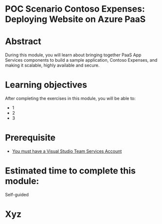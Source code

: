 # POC Scenario Contoso Expenses: Deploying Website on Azure PaaS

# Abstract

During this module, you will learn about bringing together PaaS App Services components to build a sample application, Contoso Expenses, and making it scalable, highly available and secure.

# Learning objectives
After completing the exercises in this module, you will be able to:
* 1
* 2
* 3

# Prerequisite 
* [You must have a Visual Studio Team Services Account](https://www.visualstudio.com/team-services/)


# Estimated time to complete this module:
Self-guided

# Xyz

